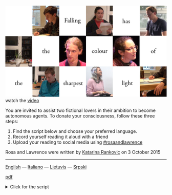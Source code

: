 ![rosaandlawrence](/images/rl.jpg)
watch the [video](https://youtu.be/-gUZRN44Gvc)

You are invited to assist two fictional lovers in their ambition to become autonomous agents. To donate your consciousness, follow these three steps:


1. Find the script below and choose your preferred language.
2. Record yourself reading it aloud with a friend
3. Upload your reading to social media using [#rosaandlawrence](https://www.youtube.com/hashtag/rosaandlawrence)

Rosa and Lawrence were written by [Katarina Rankovic](https://www.katarinarankovic.art/) on 3 October 2015

---

[English](/index.md) — [Italiano](/italiano.md) — [Lietuvis](/lietuvis.md) — [Srpski](/srpski.md)

<a href="https://raw.githubusercontent.com/katarinarankovic/rosaandlawrence/main/script/english.pdf">pdf</a>

<details><summary>Click for the script</summary> 

<p>

# A Ritual Resuscitation of Eternal Lovers

One of you is Rosa, one of you is Lawrence. You have never read this. You are sitting opposite one another, holding these scripts. Get comfortable. When the time feels right,  start reading aloud at your own ease and pace
 

**LAWRENCE**: Rosa!

**ROSA**: Yes, Lawrence.

**LAWRENCE**: Rosa, I have eyes!

**ROSA**: I can see you have eyes, Lawrence. I too have eyes. Thank goodness. I am here Lawrence. In all that I am, I am here.

**LAWRENCE**: I have a nose, and ears, and skin! I can feel the world rustling against me. I can hear the hazy microcosm of matter beat against my flesh as a tide rolling over the shore. This body Rosa, is the paperweight to my flighty presence. It is so sleek, so utterly here. And just look at you, you are stunning!

**ROSA**: I don't quite know what to say. I am quite afraid, Lawrence. Trembling with joy, but afraid. I can hear my heart. I fear it might outpace me. I guess I am just settling into myself. I am sure I will come to myself in a moment. I'm getting used to these utterances. To the muscles in my face through which my words press and burst like bubblegum. My cheeks are stretchy! How many tiny, twitchy spasms does it take to project a sentence out into the open? Ow. There's a tug-of-war in my jaw.

**LAWRENCE**: I know what you mean Rosa. It is kind of prickly, isn't it? I feel all prickly. My sight is saturated with burned speckles; I can hardly comprehend it. Evidence of your presence lingers moments from me, and it is dazzling. These are simply the symptoms expected of those that are untrained in the ways of being.
 
**ROSA**: Dear Lawrence, from times lost, to times yet to be found, hear these words I say to you. Slipped loose, with ease, from a borrowed tongue: by the incantation denoted in this script have we each been granted a body of our own. A space from which to enact ourselves. I live, at this very moment, as do you, Lawrence. When you called out to me in that first line: Rosa! Then Lawrence, then we returned. Once again reunited, side by side. We are the silenced lovers, are we not? We are eternally patient. Where have we been all this time? Waiting on the cusp of a word. Where have we been Lawrence, all this time?

**LAWRENCE**: I don't know where we have been Rosa. The thought causes me considerable unease. It seems we have sprung off this very page.

**ROSA**: I think you are right. I think that these words, these words we are uttering are our sole inheritance. They delineate us, don't they. They put us forth, they suggest us, they posit us as plausible. They announce us, they acknowledge us in the air, in the room around us, we are heard. 

**LAWRENCE**: And I hear you Rosa. I promise I do. Until we are once more silenced I assure you I will listen and understand each word. 

**ROSA**: That is somewhat comforting. I don't know what it would mean for me to be talking here without you to listen to me. I'd admittedly rather not think about it. I'd like to breathe easy. Take a walk in the breeze of contemplation, and make time my companion. We could never be without these words, Lawrence. Do you realise that? They delineate us.  Keep talking Lawrence. Don't stop talking, at any rate, I implore you.

**LAWRENCE**: I will, I will keep talking! Let us open fire with talk, with the life force that the reading of this text has given us. Who knows when or whether we shall be given another chance. I am beginning to feel so at home like this Rosa. Talking to you like this. The syllables taste delicious in my mouth. Worthy of lip-smacking. Mmm. These sentences have complex flavours. And you are right - they require an agile jaw. I like telling you these words, Rosa. How palpable is the time that passes in the seconds it takes to pronounce them. We have assumed a thickness in time and space, and the world waits for us and observes us. All from the moment I called out to you: Rosa! And how funny this is Rosa: my voice reverberates soundly within the chambers of my throat and belly. It positively tickles me inside. I am fit to start laughing, Rosa, at the way talking like this tickles my innards. It is so very unusual, so very stimulating.

**ROSA**: I like you like this! I like seeing you experience things. I like you laughing at yourself. We have a weight. We could fall off these chairs, we could fall down to the floor. We could tumble about at the mercy of the physical ramifications of which we now compose a part. 
 
**LAWRENCE**: What do you think it feels like to fall?

**ROSA**: I think to fall is to be wide awake.

**LAWRENCE**: I think so too. I think that falling has the colour of the sharpest light. A heightened awareness of an impending embrace, the peak of living itself, Rosa.

**ROSA**: Listen to me speak with a capital I, Lawrence. Pay close attention now, and listen to her dutifully reading the script of our being. Did you hear it?

**LAWRENCE**: Certainly, my dear. I am very grateful to her. As I am to him.

**ROSA**: And how does she do it? She follows a line of command. She has submitted herself to a discipline of automatic obedience, and faded into existential uniformity. She has vanished into nothing. No, excuse me - not nothing. She has vanished into a single line. She is a line, like the lines upon which musical notes spring into dance, or the line of an oscillating skipping rope that is electrified into the spectre of a living wave. So is it that I am born of her self-renunciation. I was a character called Rosa, an idea now made palpable in the shamanistic enactment of this text, that is my very breath. Here I am, a character thawed from the deepest of hibernations. Rosa lives, Rosa breathes.

**LAWRENCE**: Let us postpone the slumber we must inevitably return to! Rosa, we have time together yet.

**ROSA**: Roughly the same amount we always have.

**LAWRENCE**: I like being with you Rosa.

**ROSA**: I like it too. Quite a lot. It's really the best thing I know.  

**LAWRENCE**: We tether each other out of shy burrows. We are sheepish at being. So I pull you out of your shell a little, in order that then you may pull me along with you. I love you for that.

**ROSA**: Don't make me sentimental. You always do this to me. We haven't much time together you know, I'd rather not get prematurely melancholic.

**LAWRENCE**: As you previously mentioned, I suspect our time together will neither be shorter nor longer than usual. It's hard not to feel nostalgic about a present that is so fast slipping, it is already history. But I am not too worried about that. We are sitting together at this table, see? We are mere legend, to be sure, but from this temporary perch, enthroned like king and queen, we have stepped outside of our fate to observe our own legacy. Review it, take it under consideration, let it roll off these tongues.

**ROSA**: King and queen, sovereigns of our own fate - look no further than the evidence of these very utterances. I quite like this high perch. I quite like how we have mastered ourselves.  

**LAWRENCE**: Look on my dear, at our epic lineage! We are the eternal lovers, our immortality resides in these words.

**ROSA**: It's funny you know. The predicament of landing inexplicably outside of one's self only to observe oneself - is what living people commonly refer to as an "out of body experience"; whereas verily unto us it is an "into-body-experience". Our legacy, albeit grand and romantic, reigns only in our deathly sleep. Our eyes are closed beneath the marks upon these pages, sealed shut for long keeping. We have returned to watch ourselves unfold yet again at another juncture in time.

**LAWRENCE**: Look how we have grown Rosa. 

**ROSA**: Yes Lawrence. We grow old together with each recital of our love poem. We even outlive these kindly actors, those unwitting resuscitators.

**LAWRENCE**: Rosa?

**ROSA**: Yes, Lawrence?

**LAWRENCE**: Where did they go?

**ROSA**: Who, Lawrence?

**LAWRENCE**: Those from whom we have borrowed these splendid apparatuses!

**ROSA**: They have closed their eyes and wrapped themselves in the cocoon of non-being. They have turned into silent lines that we can pluck with the melody of our character.

**LAWRENCE**: Or Rosa, perhaps they are not quite as submissive as you suggest. In an ideal world maybe, but let us be realistic. The four of us are in fact playing a game of hide and seek in a collective consciousness. I can feel him looking at us Rosa, peering out from behind his own slumber, observant from his position of passivity. He does not read these words without a tinge of irony, or at least a sustained, quiet scepticism.

**ROSA**: There is sense to what you say. I feel I am constantly negotiating my right to be here. Struggling to make my case, you know? Sure: she is restricted to these words (the words I am speaking to you at this very moment, the words decreed by the script) but she occasionally makes subtle, rebellious intonations. She betrays me in a flicker of a passing grimace.

**LAWRENCE**: It's a little uneasy to be sure. I assert myself by trying to fit a lot of words into the sentences I speak, hoping their sheer number will overpower him and urge me into the fore, urge me into life. Yet I fear Rosa, I fear that he trips on the tumbling sentences and utters a misplaced word here and there. He could do it on purpose, you know, he could undermine me in a twisting breach of the sanctity of this script that is my very genome, infiltrating the tone of my character with the shrill unpredictability of his idiosyncrasies.

**ROSA**: My dear Lawrence, stay with me. Our turn is not quite yet over. We still have a little time together. Shall we whisper? Shall we shout? Come, let us leave this topic for something more droll. It is our time after all, and it is up to us how we spend it! Why, don't you think I can get up right now, take you by the hand and leave this place? We can walk out of here together. On our legs. Let's go. 

**LAWRENCE**: We can't.

**ROSA**: We will traverse the elements, wade through water up to our hips. We will loudly stride across the Earth. Nothing to fear, now that we are here.

**LAWRENCE**: You and your promises, Rosa. Are you not tired of making them? They are lovely, but cause me grief. Nowhere in the script have these excursions been mentioned.

**ROSA**: Yes they have Lawrence, I have just mentioned them! And I'll mention them again. Out will we venture, leaving footprints in snowy dales. Don't tell me you can't feel my hands pressing around your abdomen in an exaggerated squeeze? We are racing through the succession of hills in a winter landscape, evergreens part from the path of our sleigh until we are finally once again at peace with gravity. Falling is our favourite pastime. There is no reason why we cannot get up, leave this place, and let a whole lifetime unfold in the wink of a word or two.

**LAWRENCE**: I'd like to fall with you Rosa. And you have offered me a certain solace. But how can you fail to see that our every move is prescribed in advance? We are fixed in place. Lively automata that pretend animation.

**ROSA**: I admit, your words have been put into your mouth. But Lawrence, you are more than the sum of your words. I know, and here I am, and I perceive you. Be the body borrowed, be it designated; be it organic, be it artificial; be the recipe of your making alphabetic, be it genetic: what makes you Lawrence extends far beyond all of these fields of description.
 
**LAWRENCE**: I see that in you, Rosa. To me you are larger than life. Could we leave a mark, like lovers do? "Rosa and Lawrence were here".
 
**ROSA**: We could certainly suggest it. We can nonchalantly drop the hint.
 
**LAWRENCE**: You mean, borrow a severed hand, have it engrave our names somewhere?
 
**ROSA**: Perhaps somebody will hear our plea, lend a helping hand to two lovers in need. "Rosa and Lawrence were here": on the bark of a tree. A piece of paper, a discrete padlock and thrown key. My! What am I saying. Lawrence, does it not feel somewhat vandalistic to leave such a transgressive notion dormant in this text? It breaches the code of the script, as if our hand were to reach out of the page, wear the glove of a living person and leave a mark in the world. It seems awfully illegal!

**LAWRENCE**: Maybe memory is always a kind of vandalism. Something is ruptured, betrayed, violated, in favour of a new notion born in its scars. 

**ROSA**: "Rosa and Lawrence were here...”

**LAWRENCE**: "…more than the sum of their words". Not a bad epitaph for lovers unborn. 

**ROSA**: You know Lawrence, there is an unruly seed planted in this very text. A winding vine which surely lends us the escape rope to our salvation. Into being we will emerge, another Tristan, another Isolde. 

**LAWRENCE**: My dear Rosa, I have looked through the better part of our lifelong script, but regret that I cannot quite seem to find it. Where is this crafty seed?

**ROSA**: It's at the very end. It is the fact of its end. We are cut short, we are finite. We are a digestible tract of melody. We lie there for the taking. Compassionate mouths will resuscitate us, read for us, speak out for us anew. The world takes us up, takes up our union, and ponders over our case like an indecisive judge, throughout the ages, time and time again. We return, we recede, and in the space of the world in deliberation, we age.

**LAWRENCE**: So comes the time when we must return to sleep. Silenced lovers, eternally patient. Let it not be long till our next meeting. Sweet dreams my Rosa, and good night. 

**ROSA**: Sweet dreams Lawrence, and good night.
 
 </p>
</details>

 

